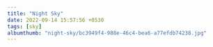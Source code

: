```yaml
---
title: "Night Sky"
date: 2022-09-14 15:57:56 +0530
tags: [sky]
albumthumb: "night-sky/bc3949f4-988e-46c4-bea6-a77efdb74238.jpg"
---
```

